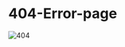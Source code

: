 # 404-Error-page
![404](https://user-images.githubusercontent.com/94046237/178717318-b8dc8907-458d-4c2e-9872-98d538f78eb7.PNG)

